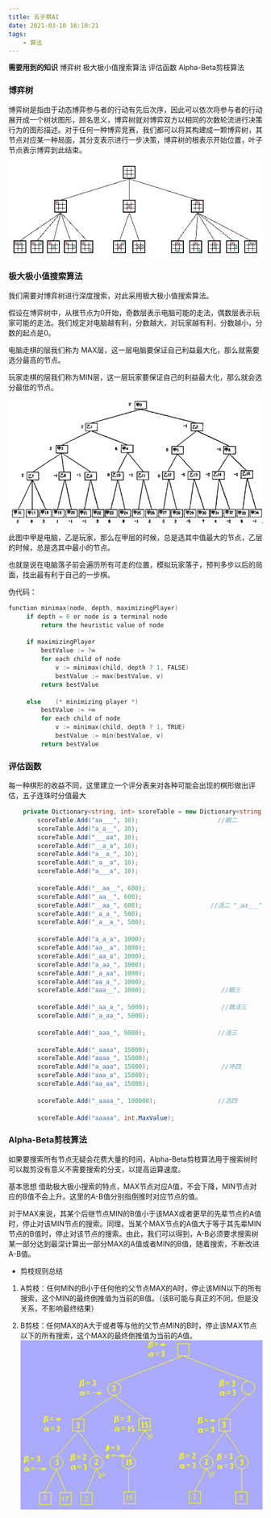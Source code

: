```yaml
---
title: 五子棋AI
date: 2021-03-10 16:10:21
tags:
	- 算法
---
```


**需要用到的知识**
博弈树
极大极小值搜索算法 
评估函数
Alpha-Beta剪枝算法 

<!-- more-->

### 博弈树

博弈树是指由于动态博弈参与者的行动有先后次序，因此可以依次将参与者的行动展开成一个树状图形，顾名思义，博弈树就对博弈双方以相同的次数轮流进行决策行为的图形描述。对于任何一种博弈竞赛，我们都可以将其构建成一颗博弈树，其节点对应某一种局面，其分支表示进行一步决策，博弈树的根表示开始位置，叶子节点表示博弈到此结束。

![v2-10ffcd50714f92016883fdfff851d10a_r](%E4%BA%94%E5%AD%90%E6%A3%8BAI/v2-10ffcd50714f92016883fdfff851d10a_r.jpg)

### 极大极小值搜索算法 

我们需要对博弈树进行深度搜索，对此采用极大极小值搜索算法。

假设在博弈树中，从根节点为0开始，奇数层表示电脑可能的走法，偶数层表示玩家可能的走法。我们规定对电脑越有利，分数越大，对玩家越有利，分数越小，分数的起点是0。

电脑走棋的层我们称为 MAX层，这一层电脑要保证自己利益最大化，那么就需要选分最高的节点。

玩家走棋的层我们称为MIN层，这一层玩家要保证自己的利益最大化，那么就会选分最低的节点。

![v2-09b098668cdfd678a5d4e5ca2894f40a_b](%E4%BA%94%E5%AD%90%E6%A3%8BAI/v2-09b098668cdfd678a5d4e5ca2894f40a_b.png)

此图中甲是电脑，乙是玩家，那么在甲层的时候，总是选其中值最大的节点，乙层的时候，总是选其中最小的节点。

也就是说在电脑落子前会遍历所有可走的位置，模拟玩家落子，预判多步以后的局面，找出最有利于自己的一步棋。

伪代码：

```c
function minimax(node, depth, maximizingPlayer)
     if depth = 0 or node is a terminal node
         return the heuristic value of node
 
     if maximizingPlayer
         bestValue := ?∞
         for each child of node
             v := minimax(child, depth ? 1, FALSE)
             bestValue := max(bestValue, v)
         return bestValue
 
     else    (* minimizing player *)
         bestValue := +∞
         for each child of node
             v := minimax(child, depth ? 1, TRUE)
             bestValue := min(bestValue, v)
         return bestValue
```



### 评估函数

每一种棋形的收益不同，这里建立一个评分表来对各种可能会出现的棋形做出评估，五子连珠时分值最大

```c#
	private Dictionary<string, int> scoreTable = new Dictionary<string, int>();
		scoreTable.Add("aa___", 10);                      //眠二
        scoreTable.Add("a_a__", 10);
        scoreTable.Add("___aa", 10);
        scoreTable.Add("__a_a", 10);
        scoreTable.Add("a__a_", 10);
        scoreTable.Add("_a__a", 10);
        scoreTable.Add("a___a", 10);

        scoreTable.Add("__aa__", 600);
        scoreTable.Add("_aa__", 600);
        scoreTable.Add("__aa_", 600);                   //活二 "_aa___"
        scoreTable.Add("_a_a_", 500);
        scoreTable.Add("_a__a_", 500);

        scoreTable.Add("a_a_a", 1000);
        scoreTable.Add("aa__a", 1000);
        scoreTable.Add("_aa_a", 1000);
        scoreTable.Add("a_aa_", 1000);
        scoreTable.Add("_a_aa", 1000);
        scoreTable.Add("aa_a_", 1000);
        scoreTable.Add("aaa__", 1000);                     //眠三

        scoreTable.Add("_aa_a_", 5000);                    //跳活三
        scoreTable.Add("_a_aa_", 5000);

        scoreTable.Add("_aaa_", 9000);                    //活三

        scoreTable.Add("_aaaa", 15000);
        scoreTable.Add("aaaa_", 15000);
        scoreTable.Add("a_aaa", 15000);                    //冲四
        scoreTable.Add("aaa_a", 15000);
        scoreTable.Add("aa_aa", 15000);

        scoreTable.Add("_aaaa_", 100000);                 //活四

        scoreTable.Add("aaaaa", int.MaxValue);                
```

### Alpha-Beta剪枝算法 

如果要搜索所有节点无疑会花费大量的时间，Alpha-Beta剪枝算法用于搜索树时可以裁剪没有意义不需要搜索的分支，以提高运算速度。

基本思想
借助极大极小搜索的特点，MAX节点对应A值，不会下降，MIN节点对应的B值不会上升。这里的A-B值分别指倒推时对应节点的值。

对于MAX来说，其某个后继节点MIN的B值小于该MAX或者更早的先辈节点的A值时，停止对该MIN节点的搜索。同理，当某个MAX节点的A值大于等于其先辈MIN节点的B值时，停止对该节点的搜索。由此，我们可以得到，A-B必须要求搜索树某一部分达到最深计算出一部分MAX的A值或者MIN的B值，随着搜索，不断改进A-B值。

* 剪枝规则总结

1.    A剪枝：任何MIN的B小于任何他的父节点MAX的A时，停止该MIN以下的所有搜索，这个MIN的最终倒推值为当前的B值。（该B可能与真正的不同，但是没关系，不影响最终结果）

2.    B剪枝：任何MAX的A大于或者等与他的父节点MIN的B时，停止该MAX节点以下的所有搜索，这个MAX的最终倒推值为当前的A值。
![v2-34e744db9d47deca9846f3e978c9e35c_b](%E4%BA%94%E5%AD%90%E6%A3%8BAI/v2-34e744db9d47deca9846f3e978c9e35c_b.png)